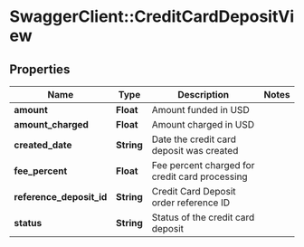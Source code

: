 # SwaggerClient::CreditCardDepositView

## Properties
Name | Type | Description | Notes
------------ | ------------- | ------------- | -------------
**amount** | **Float** | Amount funded in USD | 
**amount_charged** | **Float** | Amount charged in USD | 
**created_date** | **String** | Date the credit card deposit was created | 
**fee_percent** | **Float** | Fee percent charged for credit card processing | 
**reference_deposit_id** | **String** | Credit Card Deposit order reference ID | 
**status** | **String** | Status of the credit card deposit | 


